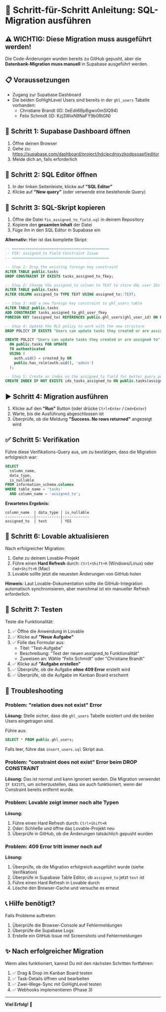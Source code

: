 # 🚀 Schritt-für-Schritt Anleitung: SQL-Migration ausführen

## ⚠️ WICHTIG: Diese Migration muss ausgeführt werden!

Die Code-Änderungen wurden bereits zu GitHub gepusht, aber die **Datenbank-Migration muss manuell** in Supabase ausgeführt werden.

## 📋 Voraussetzungen

- Zugang zur Supabase Dashboard
- Die beiden GoHighLevel Users sind bereits in der `ghl_users` Tabelle vorhanden:
  - Christiane Brandt (ID: 0eEdii6BpBgwo0mSlQ94)
  - Felix Schmidt (ID: Kzj3WixN9NaFY9b0RtGN)

## 🔧 Schritt 1: Supabase Dashboard öffnen

1. Öffne deinen Browser
2. Gehe zu: https://supabase.com/dashboard/project/hdcjpcdnxyzkodpsoapf/editor
3. Melde dich an, falls erforderlich

## 📝 Schritt 2: SQL Editor öffnen

1. In der linken Seitenleiste, klicke auf **"SQL Editor"**
2. Klicke auf **"New query"** (oder verwende eine bestehende Query)

## 📄 Schritt 3: SQL-Skript kopieren

1. Öffne die Datei `fix_assigned_to_field.sql` in deinem Repository
2. Kopiere den **gesamten Inhalt** der Datei
3. Füge ihn in den SQL Editor in Supabase ein

**Alternativ:** Hier ist das komplette Skript:

```sql
-- ============================================
-- FIX: assigned_to Field Constraint Issue
-- ============================================

-- Step 1: Drop the existing foreign key constraint
ALTER TABLE public.tasks 
DROP CONSTRAINT IF EXISTS tasks_assigned_to_fkey;

-- Step 2: Change the assigned_to column to TEXT to store GHL user IDs
ALTER TABLE public.tasks 
ALTER COLUMN assigned_to TYPE TEXT USING assigned_to::TEXT;

-- Step 3: Add a new foreign key constraint to ghl_users table
ALTER TABLE public.tasks
ADD CONSTRAINT tasks_assigned_to_ghl_user_fkey 
FOREIGN KEY (assigned_to) REFERENCES public.ghl_users(ghl_user_id) ON DELETE SET NULL;

-- Step 4: Update the RLS policy to work with the new structure
DROP POLICY IF EXISTS "Users can update tasks they created or are assigned to" ON public.tasks;

CREATE POLICY "Users can update tasks they created or are assigned to"
  ON public.tasks FOR UPDATE
  TO authenticated
  USING (
    auth.uid() = created_by OR
    public.has_role(auth.uid(), 'admin')
  );

-- Step 5: Create an index on the assigned_to field for better query performance
CREATE INDEX IF NOT EXISTS idx_tasks_assigned_to ON public.tasks(assigned_to);
```

## ▶️ Schritt 4: Migration ausführen

1. Klicke auf den **"Run"** Button (oder drücke `Ctrl+Enter` / `Cmd+Enter`)
2. Warte, bis die Ausführung abgeschlossen ist
3. Überprüfe, ob die Meldung **"Success. No rows returned"** angezeigt wird

## ✅ Schritt 5: Verifikation

Führe diese Verifikations-Query aus, um zu bestätigen, dass die Migration erfolgreich war:

```sql
SELECT 
  column_name, 
  data_type, 
  is_nullable
FROM information_schema.columns 
WHERE table_name = 'tasks' 
  AND column_name = 'assigned_to';
```

**Erwartetes Ergebnis:**
```
column_name  | data_type | is_nullable
-------------|-----------|------------
assigned_to  | text      | YES
```

## 🔄 Schritt 6: Lovable aktualisieren

Nach erfolgreicher Migration:

1. Gehe zu deinem Lovable-Projekt
2. Führe einen **Hard Refresh** durch: `Ctrl+Shift+R` (Windows/Linux) oder `Cmd+Shift+R` (Mac)
3. Lovable sollte jetzt die neuesten Änderungen von GitHub holen

**Hinweis:** Laut Lovable-Dokumentation sollte die GitHub-Integration automatisch synchronisieren, aber manchmal ist ein manueller Refresh erforderlich.

## 🧪 Schritt 7: Testen

Teste die Funktionalität:

1. ✅ Öffne die Anwendung in Lovable
2. ✅ Klicke auf **"Neue Aufgabe"**
3. ✅ Fülle das Formular aus:
   - Titel: "Test-Aufgabe"
   - Beschreibung: "Test der neuen assigned_to Funktionalität"
   - Zuweisen an: Wähle "Felix Schmidt" oder "Christiane Brandt"
4. ✅ Klicke auf **"Aufgabe erstellen"**
5. ✅ Überprüfe, ob die Aufgabe **ohne 409 Error** erstellt wird
6. ✅ Überprüfe, ob die Aufgabe im Kanban Board erscheint

## 🐛 Troubleshooting

### Problem: "relation does not exist" Error

**Lösung:** Stelle sicher, dass die `ghl_users` Tabelle existiert und die beiden Users eingetragen sind.

Führe aus:
```sql
SELECT * FROM public.ghl_users;
```

Falls leer, führe das `insert_users.sql` Skript aus.

### Problem: "constraint does not exist" Error beim DROP CONSTRAINT

**Lösung:** Das ist normal und kann ignoriert werden. Die Migration verwendet `IF EXISTS`, um sicherzustellen, dass sie auch funktioniert, wenn der Constraint bereits entfernt wurde.

### Problem: Lovable zeigt immer noch alte Typen

**Lösung:** 
1. Führe einen Hard Refresh durch: `Ctrl+Shift+R`
2. Oder: Schließe und öffne das Lovable-Projekt neu
3. Überprüfe in GitHub, ob die Änderungen tatsächlich gepusht wurden

### Problem: 409 Error tritt immer noch auf

**Lösung:**
1. Überprüfe, ob die Migration erfolgreich ausgeführt wurde (siehe Verifikation)
2. Überprüfe in Supabase Table Editor, ob `assigned_to` jetzt `text` ist
3. Führe einen Hard Refresh in Lovable durch
4. Lösche den Browser-Cache und versuche es erneut

## 📞 Hilfe benötigt?

Falls Probleme auftreten:
1. Überprüfe die Browser-Console auf Fehlermeldungen
2. Überprüfe die Supabase Logs
3. Erstelle ein GitHub Issue mit Screenshots und Fehlermeldungen

## ✨ Nach erfolgreicher Migration

Wenn alles funktioniert, kannst Du mit den nächsten Schritten fortfahren:

1. ✅ Drag & Drop im Kanban Board testen
2. ✅ Task-Details öffnen und bearbeiten
3. ✅ Zwei-Wege-Sync mit GoHighLevel testen
4. ✅ Webhooks implementieren (Phase 3)

---

**Viel Erfolg! 🚀**

